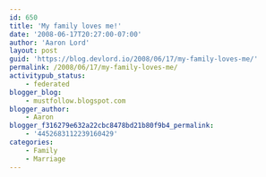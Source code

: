 ```yaml
---
id: 650
title: 'My family loves me!'
date: '2008-06-17T20:27:00-07:00'
author: 'Aaron Lord'
layout: post
guid: 'https://blog.devlord.io/2008/06/17/my-family-loves-me/'
permalink: /2008/06/17/my-family-loves-me/
activitypub_status:
    - federated
blogger_blog:
    - mustfollow.blogspot.com
blogger_author:
    - Aaron
blogger_f316279e632a22cbc8478bd21b80f9b4_permalink:
    - '4452683112239160429'
categories:
    - Family
    - Marriage
---
```


<p class="mobile-photo"><a href="http://bp1.blogger.com/_OZWxOfjIgdA/SFgeUzxQdXI/AAAAAAAAAB0/kX_Wm78-VG8/s1600-h/photo-783138.jpg"><img src="http://bp1.blogger.com/_OZWxOfjIgdA/SFgeUzxQdXI/AAAAAAAAAB0/kX_Wm78-VG8/s320/photo-783138.jpg" alt="" border="0" /></a></p><div class="blogger-post-footer"><img width='1' height='1' src='' alt='' /></div>